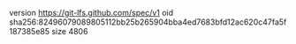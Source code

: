 version https://git-lfs.github.com/spec/v1
oid sha256:82496079089805112bb25b265904bba4ed7683bfd12ac620c47fa5f187385e85
size 4806
